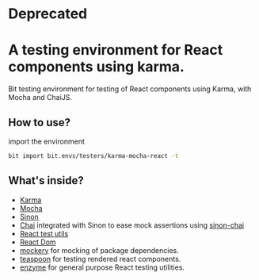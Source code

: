 # Deprecated

# A testing environment for React components using karma.
Bit testing environment for testing of React components using Karma, with Mocha and ChaiJS.

## How to use?
import the environment
```bash
bit import bit.envs/testers/karma-mocha-react -t
```

## What's inside?
- [Karma](https://karma-runner.github.io/1.0/index.html)
- [Mocha](https://mochajs.org)
- [Sinon](http://sinonjs.org)
- [Chai](http://chaijs.com) integrated with Sinon to ease mock assertions using [sinon-chai](https://github.com/domenic/sinon-chai)
- [React test utils](https://facebook.github.io/react/docs/test-utils.html)
- [React Dom](https://facebook.github.io/react/docs/react-dom.html)
- [mockery](https://github.com/mfncooper/mockery) for mocking of package dependencies.
- [teaspoon](https://github.com/jquense/teaspoon) for testing rendered react components.
- [enzyme](https://github.com/airbnb/enzyme) for general purpose React testing utilities.